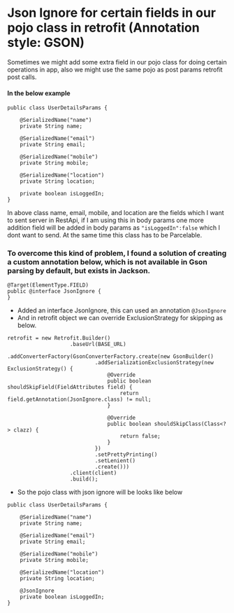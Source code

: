 
# Json Ignore for certain fields in our pojo class in retrofit (Annotation style: GSON)

Sometimes we might add some extra field in our pojo class for doing certain operations in app, also we might use the same pojo as post params retrofit post calls.

#### In the below example

```
public class UserDetailsParams {

    @SerializedName("name")
    private String name;

    @SerializedName("email")
    private String email;

    @SerializedName("mobile")
    private String mobile;
    
    @SerializedName("location")
    private String location;
    
    private boolean isLoggedIn;
}
```

In above class name, email, mobile, and location are the fields which I want to sent server in RestApi, if I am using this in body params one more addition field will be added in body params as ```"isLoggedIn":false``` which I dont want to send. At the same time this class has to be Parcelable.

### To overcome this kind of problem, I found a solution of creating a custom annotation below, which is not available in Gson parsing by default, but exists in Jackson.

```@Retention(RetentionPolicy.RUNTIME)
@Target(ElementType.FIELD)
public @interface JsonIgnore {
}
```
* Added an interface JsonIgnore, this can used an annotation ```@JsonIgnore```
* And in retrofit object we can override ExclusionStrategy for skipping as below.

```
retrofit = new Retrofit.Builder()
                    .baseUrl(BASE_URL)
                    .addConverterFactory(GsonConverterFactory.create(new GsonBuilder()
                            .addSerializationExclusionStrategy(new ExclusionStrategy() {
                                @Override
                                public boolean shouldSkipField(FieldAttributes field) {
                                    return field.getAnnotation(JsonIgnore.class) != null;
                                }

                                @Override
                                public boolean shouldSkipClass(Class<?> clazz) {
                                    return false;
                                }
                            })
                            .setPrettyPrinting()
                            .setLenient()
                            .create()))
                    .client(client)
                    .build();
```

* So the pojo class with json ignore will be looks like below
```
public class UserDetailsParams {

    @SerializedName("name")
    private String name;

    @SerializedName("email")
    private String email;

    @SerializedName("mobile")
    private String mobile;
    
    @SerializedName("location")
    private String location;
    
    @JsonIgnore
    private boolean isLoggedIn;
}
```
                
